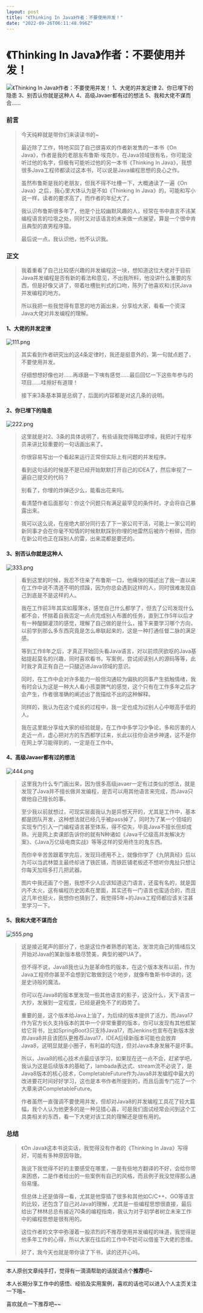 ```yaml
---
layout: post
title: "《Thinking In Java》作者：不要使用并发！"
date: "2022-09-26T06:11:48.996Z"
---
```

《Thinking In Java》作者：不要使用并发！
============================

![《Thinking In Java》作者：不要使用并发！](https://img2022.cnblogs.com/blog/1755845/202209/1755845-20220926095112141-493012864.png) 1、大佬的并发定律 2、你已埋下的隐患 3、别否认你就是这种人 4、高级Javaer都有过的想法 5、我和大佬不谋而合……

### 前言

> 今天纯粹就是带你们来读读书的~
> 
> 最近除了工作，特地买回了自己很喜欢的作者新发售的一本书《On Java》，作者是我的老朋友布鲁斯·埃克尔，在Java领域很有名，你可能没听过他的名字，但极有可能听过他的另一本书《Thinking In Java》，我想很多Java工程师都读过这本书，可以说是Java编程思想的良心之作。
> 
> 虽然布鲁斯是我的老朋友，但我不得不吐槽一下，大概通读了一遍《On Java》之后，我心里大体认为是不如《Thinking In Java》的，可能和写小说一样，读者的要求高了，而作者的年纪大了。
> 
> 我认识布鲁斯很多年了，他是个比较幽默风趣的人，经常在书中直言不讳某编程语言的垃圾之处，同时又对该语言的未来做一点展望，算是一个很中肯且典型的直男程序猿。
> 
> 最后说一点，我认识他，他不认识我。

  

### 正文

> 我着重看了自己比较感兴趣的并发编程这一块，想知道这位大佬对于目前Java并发编程是否有新的看法和意见，不出我所料，他没讲什么重要的东西，但是好像又讲了，带着吐槽批判式的口吻，陈列了他喜欢和讨厌Java并发编程的地方。
> 
> 所以我把一些我觉得有意思的地方画出来，分享给大家，看看一个资深Java大佬对并发编程的理解。

#### 1、大佬的并发定律

![111.png](https://p9-juejin.byteimg.com/tos-cn-i-k3u1fbpfcp/04b54b8a0f564a13b705d81304b0711c~tplv-k3u1fbpfcp-watermark.image?)

> 其实看到作者研究出的这4条定律时，我还是挺意外的，第一句就点题了，不要使用并发。
> 
> 仔细想想好像也对……再琢磨一下咦有感觉……最后回忆一下这些年参与的项目……哇擦好有道理！
> 
> 接下来3条基本算是总纲了，后面的内容都是对这几条的说明。

  

#### 2、你已埋下的隐患

![222.png](https://p3-juejin.byteimg.com/tos-cn-i-k3u1fbpfcp/5394d660ed524590b57154cc7e74dd88~tplv-k3u1fbpfcp-watermark.image?)

> 这里就是对2、3条的具体说明了，有些话我觉得略显啰嗦，我把对于程序员来讲比较重要的一句话画出来了。
> 
> 你很容易写出一个看起来运行正常但实际上有问题的并发程序。
> 
> 看到这句话的时候是不是已经开始默默打开自己的IDEA了，然后审视了一遍自己提交的代码？
> 
> 别看了，你埋的炸弹还少么，能看出花来吗。
> 
> 看清楚作者后面那句：你这个问题只有满足最罕见的条件时，才会将自己暴露出来。
> 
> 我可以这么说，在座绝大部分同行去了下一家公司干活，可能上一家公司的新同事才会在你毫不知情的时候默默踩到你埋的地雷然后被炸个粉碎，而你在新公司也正在踩别人的雷，出来混都是要还的。

  

#### 3、别否认你就是这种人

![333.png](https://p1-juejin.byteimg.com/tos-cn-i-k3u1fbpfcp/41cbee68b857452c846b8627f6821393~tplv-k3u1fbpfcp-watermark.image?)

> 看到这里的时候，我忍不住亲了布鲁斯一口，他痛快的描述出了我一直以来在工作中说不清道不明的烦躁，因为你总会遇到这样的人，同时很难发现自己到底是不是这样的人。
> 
> 我在工作前3年其实如履薄冰，感觉自己什么都学了，但去了公司发现什么都不会，怀揣着自我否定一点点完成别人布置的任务，直到工作5年以后才有一种醍醐灌顶的感觉，理解了自己做的是什么，接下来要学习哪个方向，以前学到那么多东西究竟是怎么串联起来的，这是一种打通任督二脉的满足感。
> 
> 等到工作8年之后，才真正开始回头看Java语言，对以前烦厌欲呕的Java基础提起莫名的兴趣，同时喜欢看书，写案例，尝试阅读别人的源码等等，此时我才真正有自己一只腿迈进Java领域的意识。
> 
> 同时，在工作中会对许多能力一般但沟通较为偏执的同事产生抵触情绪，我有时会认为这是一种大人看小孩耍脾气的感觉，这个只有在工作多年之后才会产生，作者很准确的阐述出了我描绘不出的这种解释。
> 
> 同样的，我认为在这个成长的过程中，我一定也成为过别人心中眼高手低的人。
> 
> 我在这里能分享给大家的经验就是，在工作中多学习少争论，多和厉害的人走近一点，虚心把对方的东西都学过来，长此以往你会进步神速，这不是你在网上学习能得到的，一定是在工作中。

  

#### 4、高级Javaer都有过的想法

![444.png](https://p6-juejin.byteimg.com/tos-cn-i-k3u1fbpfcp/aa21c512cc374bee9ffbdc90c39d7dbe~tplv-k3u1fbpfcp-watermark.image?)

> 这里我为什么专门画出来，因为很多高级javaer一定有过类似的想法，就是发现了Java并不擅长做并发编程，是否可以用其他语言来完成，而Java只做他自己擅长的事。
> 
> 至少我以前就想过，可现实层面我认为是异想天开的，尤其是工作中，基本都是团队开发，这种想法就已经几乎被pass掉了，同时为了某一个领域的实现专门引入一门编程语言甚至体系，得不偿失，毕竟Java不擅长但却成熟，光是网上卖课郎告诉你的就有N种诸如《Java千亿级高并发解决方案》、《Java万亿级电商实战》等等这样的受用终生的鬼东西。
> 
> 而你辛辛苦苦跟着学完后，发现玛德用不上，就像你学了《九阴真经》后以为可以当武林盟主最终却进了铁匠铺，而铁匠铺老板还不想听你鬼扯只想让你每天加班多打几把武器。
> 
> 图片中我还画了个圈，我想不少人应该知道这门语言，还蛮有名的，就是国内不太火，这有编程历史因素在里面，其实还有一门语言也蛮适合的，而且这几年也挺火，我想你也猜到了，我觉得5年+的Java工程师都应该关注甚至学习一下。

  

#### 5、我和大佬不谋而合

![555.png](https://p1-juejin.byteimg.com/tos-cn-i-k3u1fbpfcp/fa3574bda4cb4281908261dab24226b2~tplv-k3u1fbpfcp-watermark.image?)

> 这是接近尾声的部分了，也是这位作者熟悉的笔法，发泄完自己的情绪后又开始对Java的某新版本极尽赞美，典型的被PUA了。
> 
> 但不得不说，Java8我也认为是革命性的版本，在这个版本发布以前，作为Java工程师你甚至不会想到它敢做到这个地步，就像布鲁斯书中讲的，这是史诗般的魔法。
> 
> 你可以在Java8的版本里发现一些其他语言的影子，这没什么，天下语言一大抄，发展到一定程度，已经是避免不了的趋势了。
> 
> 重要的是，这个版本给Java上油了，为后续的版本提供了活力，而Java17作为官方长久支持版本的其中一个非常重要的版本，你可以发现有其他框架给它背书，比如SpringBoot3只支持Java17，而Jenkins也宣布在新版本放弃Java8并且该团队更推荐Java17，IDEA后续新版本可能也会放弃Java8，这明显就是小圈子，有利益的勾连，但对Java本身发展不是坏事。
> 
> 所以，Java8的核心技术点最应该学习，如果现在还一点不会，赶紧学吧，我认为这是后续版本的基础了，lambada表达式、stream流不必说了，是Java8版本的核心技术，CompletableFuture作为Java8并发编程中最大的改进要花时间好好学习，这也是本书作者所提到的，而且后面专门花了一个大章来讲CompletableFuture。
> 
> 作者虽然一直强调不要使用并发，但却对Java8的并发编程工具花了较大篇幅，我个人认为他更多的是一种见猎心喜，可是我们面试经常会问到这个工具类相关的东西，看一下大佬对该工具的理解还是很有用的。

  

### 总结

> 《On Java》这本书说实话，我觉得没有作者的《Thinking In Java》写得好，可能有多种原因导致。
> 
> 我说下我觉得不好的主要感受在哪里，一是有些地方翻译的不好，会给你带来困惑，二是作者给出的一些案例有自己的风格，而且例子我没觉得那么通俗易懂。
> 
> 但总体上还是值得一看，尤其是他穿插了很多和其他如C/C++、GO等语言的比较，还包含了自己对Java的理解，尤其是一些编程思想很直接，最后给出了林林总总有接近70条的编程指南，我认为对于初学者树立未来工作中的编程思想是很有用的。
> 
> 这位作者的文字中弥漫着一股浓烈的不推荐使用并发编程的味道，我觉得是他多年工作的心得，所以大家在往后的工作中不妨可以借鉴下大佬的思维。
> 
> 好了，我今天也就是带你读了下书，读的还开心吗。

  

* * *

本人原创文章纯手打，觉得有一滴滴帮助的话就请点个**推荐**吧~

本人长期分享工作中的感悟、经验及实用案例，喜欢的话也可以进入个人主页关注一下哦~

喜欢就点一下推荐吧~~